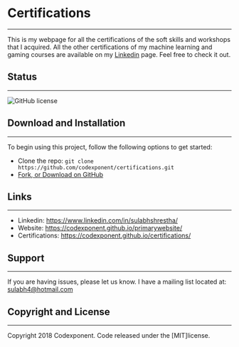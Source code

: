 # Certifications
--------

This is my webpage for all the certifications of the soft skills and workshops that I acquired. All the other certifications of my machine learning and gaming courses are available on my [Linkedin](https://www.linkedin.com/in/sulabhshrestha/) page. Feel free to check it out.

## Status
--------

![GitHub license](https://img.shields.io/badge/license-MIT-blue.svg)

## Download and Installation
-------

To begin using this project, follow the following options to get started:
* Clone the repo: `git clone https://github.com/codexponent/certifications.git`
* [Fork, or Download on GitHub](https://github.com/codexponent/certifications)

## Links
----------

- Linkedin: https://www.linkedin.com/in/sulabhshrestha/
- Website: https://codexponent.github.io/primarywebsite/
- Certifications: https://codexponent.github.io/certifications/

## Support
-------

If you are having issues, please let us know.
I have a mailing list located at: sulabh4@hotmail.com

## Copyright and License
-------

Copyright 2018 Codexponent. Code released under the [MIT]license.

